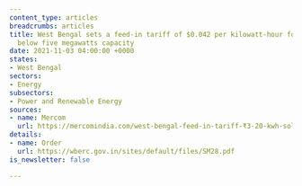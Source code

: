 ```yaml
---
content_type: articles
breadcrumbs: articles
title: West Bengal sets a feed-in tariff of $0.042 per kilowatt-hour for solar projects
  below five megawatts capacity
date: 2021-11-03 04:00:00 +0000
states:
- West Bengal
sectors:
- Energy
subsectors:
- Power and Renewable Energy
sources:
- name: Mercom
  url: https://mercomindia.com/west-bengal-feed-in-tariff-₹3-20-kwh-solar-projects-5-mw/
details:
- name: Order
  url: https://wberc.gov.in/sites/default/files/SM28.pdf
is_newsletter: false

---
```

